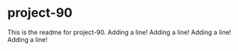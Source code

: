 # project-90

This is the readme for project-90.
Adding a line!
Adding a line!
Adding a line!
Adding a line!
